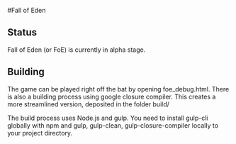 #Fall of Eden

## Status
Fall of Eden (or FoE) is currently in alpha stage.

## Building
The game can be played right off the bat by opening foe_debug.html. There is also a building process using google closure compiler. This creates a more streamlined version, deposited in the folder build/

The build process uses Node.js and gulp. You need to install gulp-cli globally with npm and gulp, gulp-clean, gulp-closure-compiler locally to your project directory.
